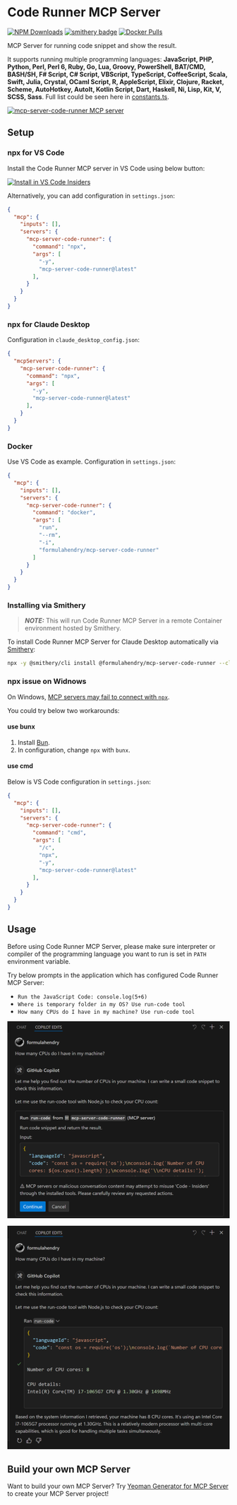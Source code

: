 # Code Runner MCP Server
[![NPM Downloads](https://img.shields.io/npm/d18m/mcp-server-code-runner)](https://www.npmjs.com/package/mcp-server-code-runner) [![smithery badge](https://smithery.ai/badge/@formulahendry/mcp-server-code-runner)](https://smithery.ai/server/@formulahendry/mcp-server-code-runner) [![Docker Pulls](https://img.shields.io/docker/pulls/formulahendry/mcp-server-code-runner)](https://hub.docker.com/r/formulahendry/mcp-server-code-runner)

MCP Server for running code snippet and show the result.

It supports running multiple programming languages: **JavaScript, PHP, Python, Perl, Perl 6, Ruby, Go, Lua, Groovy, PowerShell, BAT/CMD, BASH/SH, F# Script, C# Script, VBScript, TypeScript, CoffeeScript, Scala, Swift, Julia, Crystal, OCaml Script, R, AppleScript, Elixir, Clojure, Racket, Scheme, AutoHotkey, AutoIt, Kotlin Script, Dart, Haskell, Ni, Lisp, Kit, V, SCSS, Sass**. Full list could be seen here in [constants.ts](https://github.com/formulahendry/mcp-server-code-runner/blob/main/src/constants.ts).

<a href="https://glama.ai/mcp/servers/d3mluq4vy9">
  <img width="380" height="200" src="https://glama.ai/mcp/servers/d3mluq4vy9/badge" alt="mcp-server-code-runner MCP server" />
</a>

## Setup

### npx for VS Code

Install the Code Runner MCP server in VS Code using below button:

[![Install in VS Code Insiders](https://img.shields.io/badge/Install_MCP_Server-VS_Code_Insiders-24bfa5)](https://insiders.vscode.dev/redirect?url=vscode-insiders%3Amcp%2Finstall%3F%257B%2522name%2522%253A%2522mcp-server-code-runner%2522%252C%2522command%2522%253A%2522npx%2522%252C%2522args%2522%253A%255B%2522-y%2522%252C%2522mcp-server-code-runner%2540latest%2522%255D%257D)

Alternatively, you can add configuration in `settings.json`:

```json
{
  "mcp": {
    "inputs": [],
    "servers": {
      "mcp-server-code-runner": {
        "command": "npx",
        "args": [
          "-y",
          "mcp-server-code-runner@latest"
        ],
      }
    }
  }
}
```

### npx for Claude Desktop

Configuration in `claude_desktop_config.json`: 

```json
{
  "mcpServers": {
    "mcp-server-code-runner": {
      "command": "npx",
      "args": [
        "-y",
        "mcp-server-code-runner@latest"
      ],
    }
  }
}
```

### Docker

Use VS Code as example. Configuration in `settings.json`:

```json
{
  "mcp": {
    "inputs": [],
    "servers": {
      "mcp-server-code-runner": {
        "command": "docker",
        "args": [
          "run",
          "--rm",
          "-i",
          "formulahendry/mcp-server-code-runner"
        ]
      }
    }
  }
}
```

### Installing via Smithery

> **_NOTE:_**  This will run Code Runner MCP Server in a remote Container environment hosted by Smithery.

To install Code Runner MCP Server for Claude Desktop automatically via [Smithery](https://smithery.ai/server/@formulahendry/mcp-server-code-runner):

```bash
npx -y @smithery/cli install @formulahendry/mcp-server-code-runner --client claude
```

### npx issue on Widnows

On Windows, [MCP servers may fail to connect with `npx`](https://github.com/modelcontextprotocol/servers/issues/40).

You could try below two workarounds:

#### use bunx

1. Install [Bun](https://bun.sh/docs/installation).
2. In configuration, change `npx` with `bunx`.

#### use cmd

Below is VS Code configuration in `settings.json`:

```json
{
  "mcp": {
    "inputs": [],
    "servers": {
      "mcp-server-code-runner": {
        "command": "cmd",
        "args": [
          "/c",
          "npx",
          "-y",
          "mcp-server-code-runner@latest"
        ],
      }
    }
  }
}
```

## Usage

Before using Code Runner MCP Server, please make sure interpreter or compiler of the programming language you want to run is set in `PATH` environment variable.

Try below prompts in the application which has configured Code Runner MCP Server:

* `Run the JavaScript Code: console.log(5+6)`
* `Where is temporary folder in my OS? Use run-code tool`
* `How many CPUs do I have in my machine? Use run-code tool`

![](./images/usage-confirm.png)

![](./images/usage-result.png)

## Build your own MCP Server

Want to build your own MCP Server? Try [Yeoman Generator for MCP Server](https://www.npmjs.com/package/generator-mcp) to create your MCP Server project!
